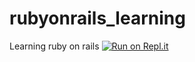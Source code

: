 # rubyonrails_learning
Learning ruby on rails
[![Run on Repl.it](https://repl.it/badge/github/troyAmlee/rubyonrails_learning)](https://repl.it/github/troyAmlee/rubyonrails_learning)